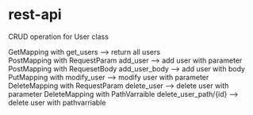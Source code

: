 # rest-api
CRUD operation for User class 

GetMapping with get_users                               --> return all users       
PostMapping with RequestParam add_user                  --> add user with parameter
PostMapping with RequesetBody add_user_body             --> add user with body
PutMapping  with modify_user                            --> modify user with parameter 
DeleteMapping with RequestParam delete_user             --> delete user with parameter
DeleteMapping with PathVarraible delete_user_path/{id}  --> delete user with pathvarriable
